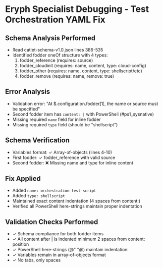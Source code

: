 # Eryph Specialist Debugging - Test Orchestration YAML Fix

## Schema Analysis Performed
- Read catlet-schema-v1.0.json lines 386-535
- Identified fodder oneOf structure with 4 types:
  1. fodder_reference (requires: source)
  2. fodder_cloudinit (requires: name, content, type: cloud-config)
  3. fodder_other (requires: name, content, type: shellscript/etc)
  4. fodder_remove (requires: name, remove: true)

## Error Analysis
- Validation error: "At $.configuration.fodder[1], the name or source must be specified"
- Second fodder item has `content: |` with PowerShell (#ps1_sysnative)
- Missing required `name` field for inline fodder
- Missing required `type` field (should be "shellscript")

## Schema Verification
- Variables format: ✓ Array-of-objects (lines 4-10)
- First fodder: ✓ fodder_reference with valid source
- Second fodder: ❌ Missing name and type for inline content

## Fix Applied
- Added `name: orchestration-test-script` 
- Added `type: shellscript`
- Maintained exact content indentation (4 spaces from content:)
- Verified all PowerShell here-strings maintain proper indentation

## Validation Checks Performed
- ✓ Schema compliance for both fodder items
- ✓ All content after | is indented minimum 2 spaces from content: position
- ✓ PowerShell here-strings (@" "@) maintain indentation
- ✓ Variables remain in array-of-objects format
- ✓ No tabs, only spaces